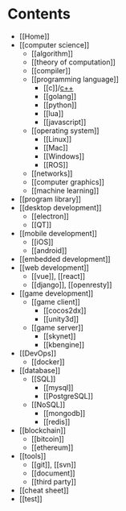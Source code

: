 # Contents
- [[Home]]
- [[computer science]]
    - [[algorithm]]
    - [[theory of computation]]
    - [[compiler]]
    - [[programming language]]
      - [[c]]/[c++](C-plus-plus)
      - [[golang]]
      - [[python]]
      - [[lua]]
      - [[javascript]]
    - [[operating system]]
      - [[Linux]]
      - [[Mac]]
      - [[Windows]]
      - [[ROS]]
    - [[networks]]
    - [[computer graphics]]
    - [[machine learning]]
- [[program library]]
- [[desktop development]]
    - [[electron]]
    - [[QT]]
- [[mobile development]]
    - [[iOS]]
    - [[android]]
- [[embedded development]]
- [[web development]]
    - [[vue]], [[react]]
    - [[django]], [[openresty]]
- [[game development]]
    - [[game client]]
        - [[cocos2dx]]
        - [[unity3d]]
    - [[game server]]
        - [[skynet]]
        - [[kbengine]]
- [[DevOps]]
    - [[docker]]
- [[database]]
    - [[SQL]]
        - [[mysql]]
        - [[PostgreSQL]]
    - [[NoSQL]]
        - [[mongodb]]
        - [[redis]]
- [[blockchain]]
    - [[bitcoin]]
    - [[ethereum]]
- [[tools]]
    - [[git]], [[svn]]
    - [[document]]
    - [[third party]]
- [[cheat sheet]]
- [[test]]